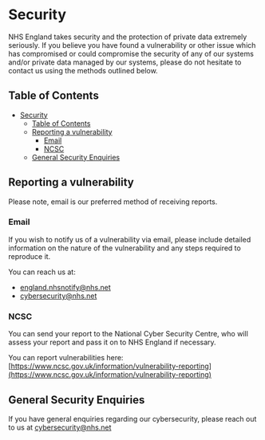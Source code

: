 # Security

NHS England takes security and the protection of private data extremely seriously. If you believe you have found a vulnerability or other issue which has compromised or could compromise the security of any of our systems and/or private data managed by our systems, please do not hesitate to contact us using the methods outlined below.

## Table of Contents

- [Security](#security)
  - [Table of Contents](#table-of-contents)
  - [Reporting a vulnerability](#reporting-a-vulnerability)
    - [Email](#email)
    - [NCSC](#ncsc)
  - [General Security Enquiries](#general-security-enquiries)

## Reporting a vulnerability

Please note, email is our preferred method of receiving reports.

### Email

If you wish to notify us of a vulnerability via email, please include detailed information on the nature of the vulnerability and any steps required to reproduce it.

You can reach us at:

- [england.nhsnotify@nhs.net](mailto:england.nhsnotify@nhs.net)
- [cybersecurity@nhs.net](mailto:cybersecurity@nhs.net)

### NCSC

You can send your report to the National Cyber Security Centre, who will assess your report and pass it on to NHS England if necessary.

You can report vulnerabilities here: [https://www.ncsc.gov.uk/information/vulnerability-reporting](https://www.ncsc.gov.uk/information/vulnerability-reporting)

## General Security Enquiries

If you have general enquiries regarding our cybersecurity, please reach out to us at [cybersecurity@nhs.net](cybersecurity@nhs.net)
